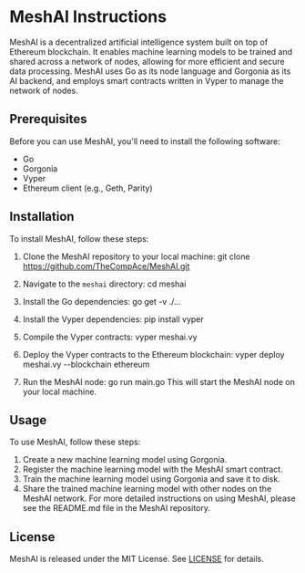 # MeshAI Instructions

MeshAI is a decentralized artificial intelligence system built on top of Ethereum blockchain. It enables machine learning models to be trained and shared across a network of nodes, allowing for more efficient and secure data processing. MeshAI uses Go as its node language and Gorgonia as its AI backend, and employs smart contracts written in Vyper to manage the network of nodes.

## Prerequisites

Before you can use MeshAI, you'll need to install the following software:

- Go
- Gorgonia
- Vyper
- Ethereum client (e.g., Geth, Parity)

## Installation

To install MeshAI, follow these steps:

1. Clone the MeshAI repository to your local machine:
    git clone https://github.com/TheCompAce/MeshAI.git

2. Navigate to the `meshai` directory:
    cd meshai

3. Install the Go dependencies:
    go get -v ./...

4. Install the Vyper dependencies:
    pip install vyper

5. Compile the Vyper contracts:
    vyper meshai.vy

6. Deploy the Vyper contracts to the Ethereum blockchain:
    vyper deploy meshai.vy --blockchain ethereum

7. Run the MeshAI node:
    go run main.go
This will start the MeshAI node on your local machine.

## Usage

To use MeshAI, follow these steps:

1. Create a new machine learning model using Gorgonia.
2. Register the machine learning model with the MeshAI smart contract.
3. Train the machine learning model using Gorgonia and save it to disk.
4. Share the trained machine learning model with other nodes on the MeshAI network.
For more detailed instructions on using MeshAI, please see the README.md file in the MeshAI repository.

## License

MeshAI is released under the MIT License. See [LICENSE](LICENSE) for details.
